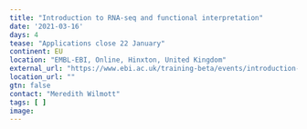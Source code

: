 ```yaml
---
title: "Introduction to RNA-seq and functional interpretation"
date: '2021-03-16'
days: 4
tease: "Applications close 22 January"
continent: EU
location: "EMBL-EBI, Online, Hinxton, United Kingdom"
external_url: "https://www.ebi.ac.uk/training-beta/events/introduction-rna-seq-and-functional-interpretation-virtual/"
location_url: ""
gtn: false
contact: "Meredith Wilmott"
tags: [ ]
image: 
---
```

